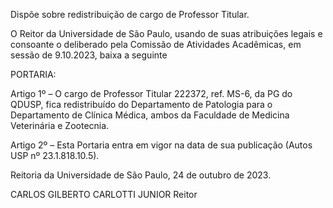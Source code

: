 Dispõe sobre redistribuição de cargo de Professor Titular.

O Reitor da Universidade de São Paulo, usando de suas atribuições legais e consoante o deliberado pela Comissão de Atividades Acadêmicas, em sessão de 9.10.2023, baixa a seguinte

PORTARIA:

Artigo 1º – O cargo de Professor Titular 222372, ref. MS-6, da PG do QDUSP, fica redistribuído do Departamento de Patologia para o Departamento de Clínica Médica, ambos da Faculdade de Medicina Veterinária e Zootecnia.

Artigo 2º – Esta Portaria entra em vigor na data de sua publicação (Autos USP nº 23.1.818.10.5).

Reitoria da Universidade de São Paulo, 24 de outubro de 2023.

CARLOS GILBERTO CARLOTTI JUNIOR
Reitor